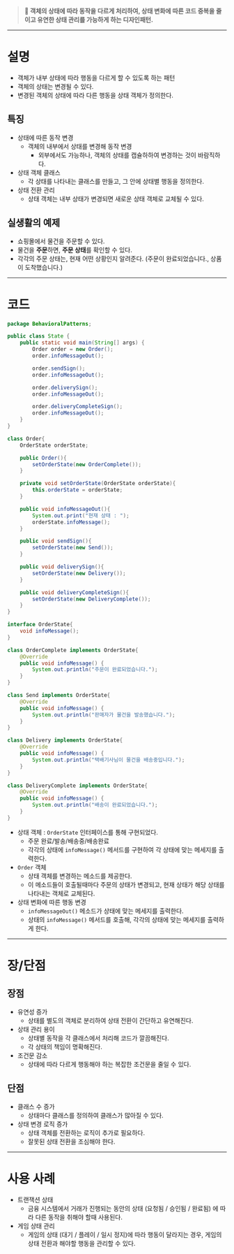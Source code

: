 >**🛒 객체의 상태에 따라 동작을 다르게 처리하여, 상태 변화에 따른 코드 중복을 줄이고 유연한 상태 관리를 가능하게 하는 디자인패턴.**
---
# 설명

- 객체가 내부 상태에 따라 행동을 다르게 할 수 있도록 하는 패턴
- 객체의 상태는 변경될 수 있다.
- 변경된 객체의 상태에 따라 다른 행동을 상태 객체가 정의한다.

## 특징

- 상태에 따른 동작 변경
    - 객체의 내부에서 상태를 변경해 동작 변경
        - 외부에서도 가능하나, 객체의 상태를 캡슐하하여 변경하는 것이 바람직하다.
- 상태 객체 클래스
    - 각 상태를 나타내는 클래스를 만들고, 그 안에 상태별 행동을 정의한다.
- 상태 전환 관리
    - 상태 객체는 내부 상태가 변경되면 새로운 상태 객체로 교체될 수 있다.

## 실생활의 예제

- 쇼핑몰에서 물건을 주문할 수 있다.
- 물건을 **주문**하면, **주문 상태**를 확인할 수 있다.
- 각각의 주문 상태는, 현재 어떤 상황인지 알려준다. (주문이 완료되었습니다., 상품이 도착했습니다.)

---

# 코드

```java
package BehavioralPatterns;

public class State {
    public static void main(String[] args) {
        Order order = new Order();
        order.infoMessageOut();

        order.sendSign();
        order.infoMessageOut();

        order.deliverySign();
        order.infoMessageOut();

        order.deliveryCompleteSign();
        order.infoMessageOut();
    }
}

class Order{
    OrderState orderState;

    public Order(){
        setOrderState(new OrderComplete());
    }

    private void setOrderState(OrderState orderState){
        this.orderState = orderState;
    }

    public void infoMessageOut(){
        System.out.print("현재 상태 : ");
        orderState.infoMessage();
    }

    public void sendSign(){
        setOrderState(new Send());
    }

    public void deliverySign(){
        setOrderState(new Delivery());
    }

    public void deliveryCompleteSign(){
        setOrderState(new DeliveryComplete());
    }
}

interface OrderState{
    void infoMessage();
}

class OrderComplete implements OrderState{
    @Override
    public void infoMessage() {
        System.out.println("주문이 완료되었습니다.");
    }
}

class Send implements OrderState{
    @Override
    public void infoMessage() {
        System.out.println("판매자가 물건을 발송했습니다.");
    }
}

class Delivery implements OrderState{
    @Override
    public void infoMessage() {
        System.out.println("택배기사님이 물건을 배송중입니다.");
    }
}

class DeliveryComplete implements OrderState{
    @Override
    public void infoMessage() {
        System.out.println("배송이 완료되었습니다.");
    }
}
```

- 상태 객체 : `OrderState` 인터페이스를 통해 구현되었다.
    - 주문 완료/발송/배송중/배송완료
    - 각각의 상태에 `infoMessage()` 메서드를 구현하여 각 상태에 맞는 메세지를 출력한다.
- `Order` 객체
    - 상태 객체를 변경하는 메소드를 제공한다.
    - 이 메소드들이 호출될때마다 주문의 상태가 변경되고, 현재 상태가 해당 상태를 나타내는 객체로 교체된다.
- 상태 변화에 따른 행동 변경
    - `infoMessageOut()` 메소드가 상태에 맞는 메세지를 출력한다.
    - 상태의 `infoMessage()` 메서드를 호출해, 각각의 상태에 맞는 메세지를 출력하게 한다.

---

# 장/단점

## 장점

- 유연성 증가
    - 상태를 별도의 객체로 분리하여 상태 전환이 간단하고 유연해진다.
- 상태 관리 용이
    - 상태별 동작을 각 클래스에서 처리해 코드가 깔끔해진다.
    - 각 상태의 책임이 명확해진다.
- 조건문 감소
    - 상태에 따라 다르게 행동해야 하는 복잡한 조건문을 줄일 수 있다.

## 단점

- 클래스 수 증가
    - 상태마다 클래스를 정의하여 클래스가 많아질 수 있다.
- 상태 변경 로직 증가
    - 상태 객체를 전환하는 로직이 추가로 필요하다.
    - 잘못된 상태 전환을 조심해야 한다.

---

# 사용 사례

- 트랜잭션 상태
    - 금융 시스템에서 거래가 진행되는 동안의 상태 (요청됨 / 승인됨 / 완료됨) 에 따라 다른 동작을 취해야 할때 사용된다.
- 게임 상태 관리
    - 게임의 상태 (대기 / 플레이 / 일시 정지)에 따라 행동이 달라지는 경우, 게임의 상태 전환과 해야할 행동을 관리할 수 있다.